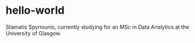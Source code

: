 # hello-world
Stamatis Spyriounis, currently studying for an MSc in Data Analytics at the University of Glasgow.
